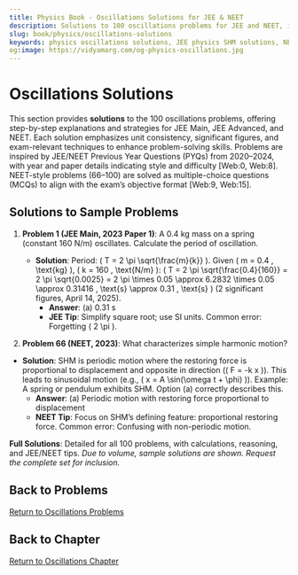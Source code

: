 ```yaml
---
title: Physics Book - Oscillations Solutions for JEE & NEET
description: Solutions to 100 oscillations problems for JEE and NEET, inspired by PYQs (2020–2024), with step-by-step explanations.
slug: book/physics/oscillations-solutions
keywords: physics oscillations solutions, JEE physics SHM solutions, NEET physics resonance solutions, simple harmonic motion
og:image: https://vidyamarg.com/og-physics-oscillations.jpg
---
```


# Oscillations Solutions

This section provides **solutions** to the 100 oscillations problems, offering step-by-step explanations and strategies for JEE Main, JEE Advanced, and NEET. Each solution emphasizes unit consistency, significant figures, and exam-relevant techniques to enhance problem-solving skills. Problems are inspired by JEE/NEET Previous Year Questions (PYQs) from 2020–2024, with year and paper details indicating style and difficulty [Web:0, Web:8]. NEET-style problems (66–100) are solved as multiple-choice questions (MCQs) to align with the exam’s objective format [Web:9, Web:15].

## Solutions to Sample Problems
1. **Problem 1 (JEE Main, 2023 Paper 1)**: A 0.4 kg mass on a spring (constant 160 N/m) oscillates. Calculate the period of oscillation.
   - **Solution**: Period: \( T = 2 \pi \sqrt{\frac{m}{k}} \). Given \( m = 0.4 \, \text{kg} \), \( k = 160 \, \text{N/m} \): \( T = 2 \pi \sqrt{\frac{0.4}{160}} = 2 \pi \sqrt{0.0025} = 2 \pi \times 0.05 \approx 6.2832 \times 0.05 \approx 0.31416 \, \text{s} \approx 0.31 \, \text{s} \) (2 significant figures, April 14, 2025).
     - **Answer**: (a) 0.31 s
     - **JEE Tip**: Simplify square root; use SI units. Common error: Forgetting \( 2 \pi \).

66. **Problem 66 (NEET, 2023)**: What characterizes simple harmonic motion?
   - **Solution**: SHM is periodic motion where the restoring force is proportional to displacement and opposite in direction (\( F = -k x \)). This leads to sinusoidal motion (e.g., \( x = A \sin(\omega t + \phi) \)). Example: A spring or pendulum exhibits SHM. Option (a) correctly describes this.
     - **Answer**: (a) Periodic motion with restoring force proportional to displacement
     - **NEET Tip**: Focus on SHM’s defining feature: proportional restoring force. Common error: Confusing with non-periodic motion.

**Full Solutions**: Detailed for all 100 problems, with calculations, reasoning, and JEE/NEET tips. *Due to volume, sample solutions are shown. Request the complete set for inclusion.*

## Back to Problems
[Return to Oscillations Problems](./problems.md)

## Back to Chapter
[Return to Oscillations Chapter](./index.md)